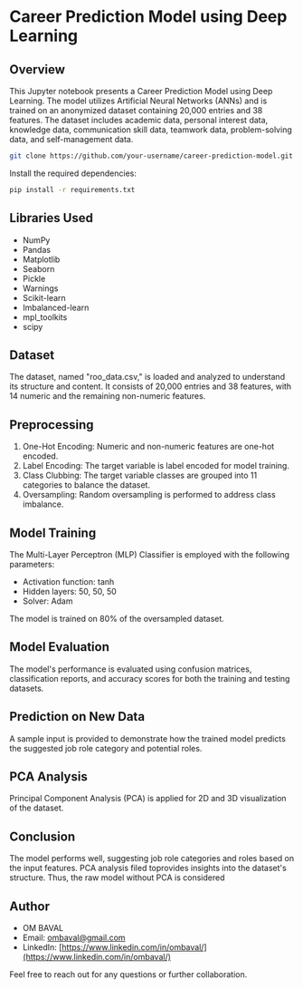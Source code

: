 # Career Prediction Model using Deep Learning

## Overview

This Jupyter notebook presents a Career Prediction Model using Deep Learning. The model utilizes Artificial Neural Networks (ANNs) and is trained on an anonymized dataset containing 20,000 entries and 38 features. The dataset includes academic data, personal interest data, knowledge data, communication skill data, teamwork data, problem-solving data, and self-management data.

```bash
git clone https://github.com/your-username/career-prediction-model.git
```
Install the required dependencies:
```bash
pip install -r requirements.txt
```

## Libraries Used

- NumPy
- Pandas
- Matplotlib
- Seaborn
- Pickle
- Warnings
- Scikit-learn
- Imbalanced-learn
- mpl_toolkits
- scipy

## Dataset

The dataset, named "roo_data.csv," is loaded and analyzed to understand its structure and content. It consists of 20,000 entries and 38 features, with 14 numeric and the remaining non-numeric features.

## Preprocessing

1. One-Hot Encoding: Numeric and non-numeric features are one-hot encoded.
2. Label Encoding: The target variable is label encoded for model training.
3. Class Clubbing: The target variable classes are grouped into 11 categories to balance the dataset.
4. Oversampling: Random oversampling is performed to address class imbalance.

## Model Training

The Multi-Layer Perceptron (MLP) Classifier is employed with the following parameters:
- Activation function: tanh
- Hidden layers: 50, 50, 50
- Solver: Adam

The model is trained on 80% of the oversampled dataset.

## Model Evaluation

The model's performance is evaluated using confusion matrices, classification reports, and accuracy scores for both the training and testing datasets.

## Prediction on New Data

A sample input is provided to demonstrate how the trained model predicts the suggested job role category and potential roles.

## PCA Analysis

Principal Component Analysis (PCA) is applied for 2D and 3D visualization of the dataset.

## Conclusion

The model performs well, suggesting job role categories and roles based on the input features. PCA analysis filed toprovides insights into the dataset's structure. Thus, the raw model without PCA is considered

## Author

- OM BAVAL
- Email: ombaval@gmail.com
- LinkedIn: [https://www.linkedin.com/in/ombaval/](https://www.linkedin.com/in/ombaval/)

Feel free to reach out for any questions or further collaboration.

